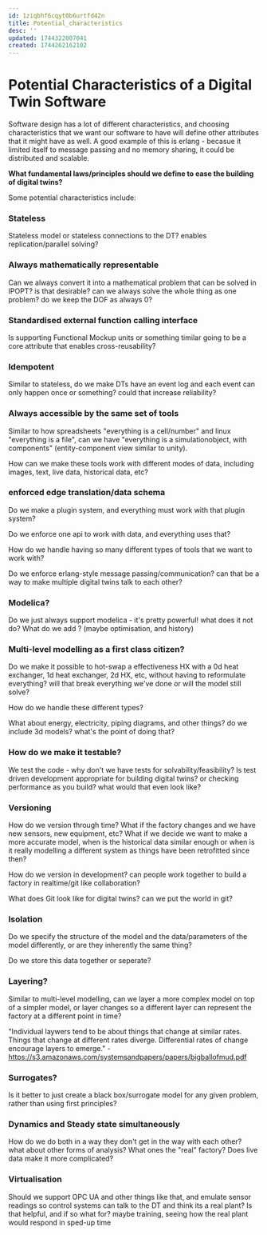 ```yaml
---
id: 1ziqbhf6cqyt0b6urtfd42n
title: Potential_characteristics
desc: ''
updated: 1744322007041
created: 1744262162102
---
```


# Potential Characteristics of a Digital Twin Software

Software design has a lot of different characteristics, and choosing characteristics that we want our software to have will define other attributes that it might have as well. A good example of this is erlang - becasue it limited itself to message passing and no memory sharing, it could be distributed and scalable.


**What fundamental laws/principles should we define to ease the building of digital twins?**

Some potential characteristics include:


### Stateless

Stateless model or stateless connections to the DT? enables replication/parallel solving?


### Always mathematically representable

Can we always convert it into a mathematical problem that can be solved in IPOPT? is that desirable? can we always solve the whole thing as one problem? do we keep the DOF as always 0?

### Standardised external function calling interface

Is supporting Functional Mockup units or something timilar going to be a core attribute that enables cross-reusability?


### Idempotent

Similar to stateless, do we make DTs have an event log and each event can only happen once or something? could that increase reliability?

### Always accessible by the same set of tools

Similar to how spreadsheets "everything is a cell/number" and linux "everything is a file", can we have "everything is a simulationobject, with components" (entity-component view similar to unity).

How can we make these tools work with different modes of data, including images, text, live data, historical data, etc?

### enforced edge translation/data schema

Do we make a plugin system, and everything must work with that plugin system?

Do we enforce one api to work with data, and everything uses that?

How do we handle having so many different types of tools that we want to work with?

Do we enforce erlang-style message passing/communication? can that be a way to make multiple digital twins talk to each other?

### Modelica?

Do we just always support modelica - it's pretty powerful! what does it not do? What do we add ? (maybe optimisation, and history)


### Multi-level modelling as a first class citizen?

Do we make it possible to hot-swap a effectiveness HX with a 0d heat exchanger, 1d heat exchanger, 2d HX, etc, without having to reformulate everything? will that break everything we've done or will the model still solve?

How do we handle these different types?

What about energy, electricity, piping diagrams, and other things? do we include 3d models? what's the point of doing that?


### How do we make it testable?

We test the code - why don't we have tests for solvability/feasibility? Is test driven development appropriate for building digital twins?
or checking performance as you build? what would that even look like?

### Versioning

How do we version through time? What if the factory changes and we have new sensors, new equipment, etc? What if we decide we want to make a more accurate model, when is the historical data similar enough or when is it really modelling a different system as things have been retrofitted since then? 

How do we version in development? can people work together to build a factory in realtime/git like collaboration? 

What does Git look like for digital twins? can we put the world in git?

### Isolation

Do we specify the structure of the model and the data/parameters of the model differently, or are they inherently the same thing?

Do we store this data together or seperate?

### Layering?

Similar to multi-level modelling, can we layer a more complex model on top of a simpler model, or layer changes so a different layer can represent the factory at a different point in time?

"Individual laywers tend to be about things that change at similar rates. Things that change at different rates diverge.
Differential rates of change encourage layers to emerge." - https://s3.amazonaws.com/systemsandpapers/papers/bigballofmud.pdf

### Surrogates?

Is it better to just create a black box/surrogate model for any given problem, rather than using first principles?

### Dynamics and Steady state simultaneously

How do we do both in a way they don't get in the way with each other? what about other forms of analysis? What ones the "real" factory? Does live data make it more complicated?


### Virtualisation

Should we support OPC UA and other things like that, and emulate sensor readings so control systems can talk to the DT and think its a real plant? Is that helpful, and if so what for? maybe training, seeing how the real plant would respond in sped-up time

